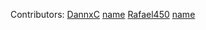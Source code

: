 Contributors:
[DannxC](https://github.com/DannxC)
[name](url)
[Rafael450](https://github.com/Rafael450)
[name](url)
